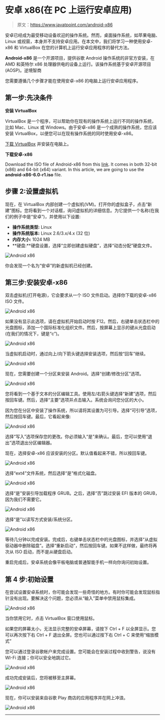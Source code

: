 # 安卓 x86(在 PC 上运行安卓应用)

> 原文：<https://www.javatpoint.com/android-x86>

安卓已经成为最受移动设备欢迎的操作系统。然而，桌面操作系统，如苹果电脑、Linux 或视窗，本身并不支持安卓应用。在本文中，我们将学习一种使用安卓-x86 和 VirtualBox 在您的计算机上运行安卓应用程序的替代方法。

**Android-x86** 是一个开源项目，提供谷歌 Android 操作系统的非官方安装，在 AMD 和英特尔 x86 处理器供电的设备上运行。该操作系统基于安卓开源项目(AOSP)。逆境智商

您需要遵循几个步骤才能在使用安卓-x86 的电脑上运行安卓应用程序。

## 第一步:先决条件

**安装 VirtualBox**

VirtualBox 是一个程序，可以帮助你在现有的操作系统上运行不同的操作系统，比如 Mac、Linux 或 Windows。由于安卓-x86 是一个成熟的操作系统，您应该安装 VirtualBox，以便您可以在现有操作系统的同时使用安卓-x86。

[下载 VirtualBox](https://www.virtualbox.org/wiki/Downloads) 并安装在电脑上。

**下载安卓-x86**

Download the ISO file of Android-x86 from this [link](http://www.android-x86.org/download). It comes in both 32-bit (x86) and 64-bit (x64) variant. In this article, we are going to use the **android-x86-6.0-r1.iso** file.

## 步骤 2:设置虚拟机

现在，在 VirtualBox 内部创建一个虚拟机(VM)。打开你的虚拟盒子，点击“新建”图标。您将看到一个对话框，询问虚拟机的详细信息。为它提供一个名称(在我们的例子中是“安卓”)，并使用以下设置:

*   **操作系统类型:** Linux
*   **操作系统版本:** Linux 2.6/3.x/4.x (32 位)
*   **内存大小:** 1024 MB
*   **硬盘:**硬盘设置，选择“立即创建虚拟硬盘”，选择“动态分配”硬盘文件。

![Android x86](img/9720df373b93aa9007e829f1ddc6ee7c.png)

你会发现一个名为“安卓”的新虚拟机已经创建。

## 第三步:安装安卓-x86

双击虚拟机(打开电源)，它会要求从一个 ISO 文件启动。选择你下载的安卓-x86 ISO 文件。

![Android x86](img/6ecde912792429a8eded887d6849b5ce.png)

如果没有显示此选项，请在虚拟机开始启动时按 F12。然后，右键单击状态栏中的光盘图标，添加一个国际标准化组织文件。然后，按屏幕上显示的键从光盘启动(在我们的情况下，键是“c”)。

![Android x86](img/94dec14e8bb4ccc32ba4468468b3610d.png)

当虚拟机启动时，通过向上/向下箭头键选择安装选项，然后按“回车”继续。

![Android x86](img/7b37f7dd47d10d3b24a62fad6f867a93.png)

现在，您需要创建一个分区来安装 Android。选择“创建/修改分区”选项。

![Android x86](img/66378f97bbd4f69ead9a8765f19a4061.png)

您将看到一个基于文本的分区编辑工具。使用左/右箭头键选择“新建”选项，然后按回车键。然后，选择“主要”选项并点击输入。系统会询问您分区的大小。

因为您在分区中安装了操作系统，所以请将其设置为可引导。选择“可引导”选项，然后按回车键。最后，它看起来像:

![Android x86](img/e519dcf9dd5fe3c7dc86630872412761.png)

选择“写入”选项保存您的更改。你必须输入“是”来确认。最后，您可以使用“退出”选项退出分区编辑器。

现在，选择安卓-x86 应该安装的分区。默认值看起来不错，所以按回车键。

![Android x86](img/d42fa8976e95940ef68b7b4adbb4a70e.png)

选择“ext4”文件系统，然后选择“是”格式化磁盘。

![Android x86](img/adeea5081898c3ed9bbc0d28ed4a4f7d.png)

选择“是”安装引导加载程序 GRUB。之后，选择“否”跳过安装 EFI 版本的 GRUB，因为我们不需要它。

![Android x86](img/0630e89123c6df58a01aea8c658a2564.png)

选择“是”以读写方式安装/系统分区。

![Android x86](img/f151b8fdafdc3ea8ddd560f2a94df815.png)

等待几分钟以完成安装。完成后，右键单击状态栏中的光盘图标，并选择“从虚拟驱动器中删除磁盘”。选择“重新启动”，然后按回车键。如果不这样做，最终将再次从 ISO 启动，而不是从硬盘启动。

重启完成后，安卓系统会像平板电脑或普通智能手机一样向你询问初始设置。

## 第 4 步:初始设置

在尝试设置安卓系统时，你可能会发现一些奇怪的地方。有时你可能会发现鼠标指针没有出现。要解决这个问题，您必须从“输入”菜单中禁用鼠标集成。

![Android x86](img/76e61fc70b72e5b841779b7d3b5f61ea.png)

当你禁用它时，点击 VirtualBox 窗口使用鼠标。

如果您的屏幕太小，无法显示完整的安卓屏幕，请按下 Ctrl + F 以全屏显示。您可以再次按下右 Ctrl + F 退出全屏。您也可以通过按下右 Ctrl + C 来使用“缩放模式”

您可以通过登录谷歌帐户来完成设置。您可能会在安装过程中收到警告，说没有 WI-Fi 连接；你可以安全地跳过它。

![Android x86](img/9e682ef83bd86cbe3ea6bb0e0fa0f1cc.png)

成功完成安装后，您将被移至主屏幕。

![Android x86](img/622ed2011d896d9991f5977568b2bc18.png)

现在，你可以安装来自谷歌 Play 商店的应用程序并在网上冲浪。

![Android x86](img/13d8bcc09ea5ec3c92a076b7166085b1.png)

* * *